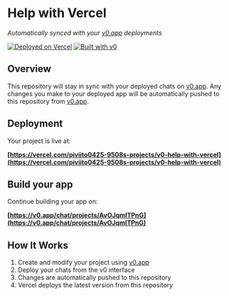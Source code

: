 # Help with Vercel

*Automatically synced with your [v0.app](https://v0.app) deployments*

[![Deployed on Vercel](https://img.shields.io/badge/Deployed%20on-Vercel-black?style=for-the-badge&logo=vercel)](https://vercel.com/piviito0425-9508s-projects/v0-help-with-vercel)
[![Built with v0](https://img.shields.io/badge/Built%20with-v0.app-black?style=for-the-badge)](https://v0.app/chat/projects/AvOJqmlTPnG)

## Overview

This repository will stay in sync with your deployed chats on [v0.app](https://v0.app).
Any changes you make to your deployed app will be automatically pushed to this repository from [v0.app](https://v0.app).

## Deployment

Your project is live at:

**[https://vercel.com/piviito0425-9508s-projects/v0-help-with-vercel](https://vercel.com/piviito0425-9508s-projects/v0-help-with-vercel)**

## Build your app

Continue building your app on:

**[https://v0.app/chat/projects/AvOJqmlTPnG](https://v0.app/chat/projects/AvOJqmlTPnG)**

## How It Works

1. Create and modify your project using [v0.app](https://v0.app)
2. Deploy your chats from the v0 interface
3. Changes are automatically pushed to this repository
4. Vercel deploys the latest version from this repository

